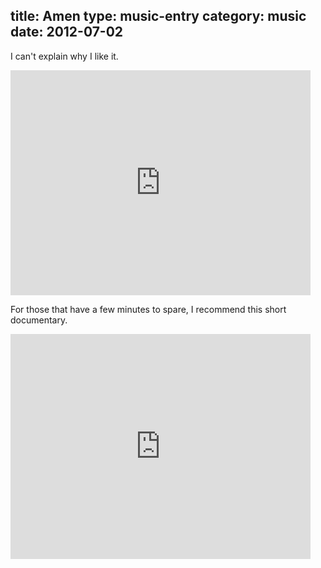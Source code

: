 title: Amen
type: music-entry
category: music
date: 2012-07-02
---

I can't explain why I like it.

<iframe width="480" height="360" src="http://www.youtube.com/embed/b8IYccJ98-w?rel=0" frameborder="0" allowfullscreen></iframe>

For those that have a few minutes to spare, I recommend this short documentary.

<iframe width="480" height="360" src="http://www.youtube.com/embed/5SaFTm2bcac?rel=0" frameborder="0" allowfullscreen></iframe>

